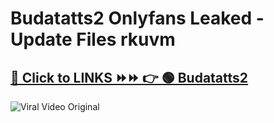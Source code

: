 
 # Budatatts2 Onlyfans Leaked - Update Files rkuvm

## <h2><a href="https://clipsfans.com/Budatatts2&ref=git">🔗 Click to LINKS ⏩⏩ 👉 🟢 Budatatts2 </a></h2>

<a href="https://clipsfans.com/Budatatts2&ref=git" rel="nofollow" data-target="animated-image.originalLink"><img src="https://i.ibb.co.com/xMMVF88/686577567.gif" alt="Viral Video Original" style="max-width: 100%; display: inline-block;" data-target="animated-image.originalImage"></a>

